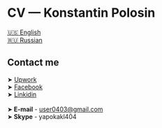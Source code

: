 # CV — Konstantin Polosin

[:us: English](https://kpolosin.github.io)<br>
[:ru: Russian](https://kpolosin.github.io/ru/index.html)

## Contact me
➤ [Upwork](https://www.upwork.com/o/profiles/users/_~013f4766f5942a8a0c/)<br>
➤ [Facebook](https://www.facebook.com/kostya.polosin)<br>
➤ [Linkidin](https://www.linkedin.com/in/konstantinpolosin/)<br><br>
➤<b> E-mail</b> - user0403@gmail.com<br>
➤<b> Skype</b> - yapokakl404<br>
